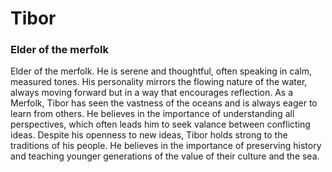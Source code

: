 # Tibor
### Elder of the merfolk

Elder of the merfolk. He is serene and thoughtful, often speaking in calm, measured tones. His personality mirrors the flowing nature of the water, always moving forward but in a way that encourages reflection. As a Merfolk, Tibor has seen the vastness of the oceans and is always eager to learn from others. He believes in the importance of understanding all perspectives, which often leads him to seek valance between conflicting ideas. Despite his openness to new ideas, Tibor holds strong to the traditions of his people. He believes in the importance of preserving history and teaching younger generations of the value of their culture and the sea.